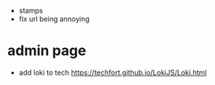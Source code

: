- stamps
- fix url being annoying

# admin page
- add loki to tech https://techfort.github.io/LokiJS/Loki.html
